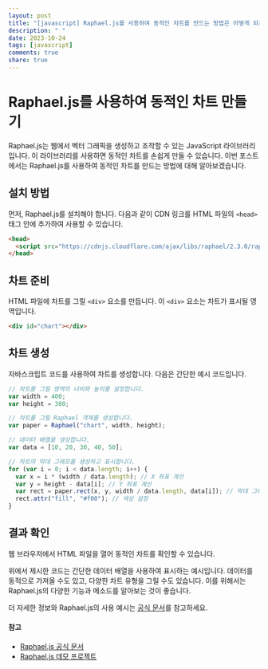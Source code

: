 ```yaml
---
layout: post
title: "[javascript] Raphael.js를 사용하여 동적인 차트를 만드는 방법은 어떻게 되는가?"
description: " "
date: 2023-10-24
tags: [javascript]
comments: true
share: true
---
```


# Raphael.js를 사용하여 동적인 차트 만들기

Raphael.js는 웹에서 벡터 그래픽을 생성하고 조작할 수 있는 JavaScript 라이브러리입니다. 이 라이브러리를 사용하면 동적인 차트를 손쉽게 만들 수 있습니다. 이번 포스트에서는 Raphael.js를 사용하여 동적인 차트를 만드는 방법에 대해 알아보겠습니다.

## 설치 방법

먼저, Raphael.js를 설치해야 합니다. 다음과 같이 CDN 링크를 HTML 파일의 `<head>` 태그 안에 추가하여 사용할 수 있습니다.

```html
<head>
  <script src="https://cdnjs.cloudflare.com/ajax/libs/raphael/2.3.0/raphael.min.js"></script>
</head>
```

## 차트 준비

HTML 파일에 차트를 그릴 `<div>` 요소를 만듭니다. 이 `<div>` 요소는 차트가 표시될 영역입니다.

```html
<div id="chart"></div>
```

## 차트 생성

자바스크립트 코드를 사용하여 차트를 생성합니다. 다음은 간단한 예시 코드입니다.

```javascript
// 차트를 그릴 영역의 너비와 높이를 설정합니다.
var width = 400;
var height = 300;

// 차트를 그릴 Raphael 객체를 생성합니다.
var paper = Raphael("chart", width, height);

// 데이터 배열을 생성합니다.
var data = [10, 20, 30, 40, 50];

// 차트의 막대 그래프를 생성하고 표시합니다.
for (var i = 0; i < data.length; i++) {
  var x = i * (width / data.length); // X 좌표 계산
  var y = height - data[i]; // Y 좌표 계산
  var rect = paper.rect(x, y, width / data.length, data[i]); // 막대 그래프 생성
  rect.attr("fill", "#f00"); // 색상 설정
}
```

## 결과 확인

웹 브라우저에서 HTML 파일을 열어 동적인 차트를 확인할 수 있습니다.

위에서 제시한 코드는 간단한 데이터 배열을 사용하여 표시하는 예시입니다. 데이터를 동적으로 가져올 수도 있고, 다양한 차트 유형을 그릴 수도 있습니다. 이를 위해서는 Raphael.js의 다양한 기능과 메소드를 알아보는 것이 좋습니다.

더 자세한 정보와 Raphael.js의 사용 예시는 [공식 문서](http://dmitrybaranovskiy.github.io/raphael/)를 참고하세요.

#### 참고

- [Raphael.js 공식 문서](http://dmitrybaranovskiy.github.io/raphael/)
- [Raphael.js 데모 프로젝트](https://github.com/DmitryBaranovskiy/raphael)